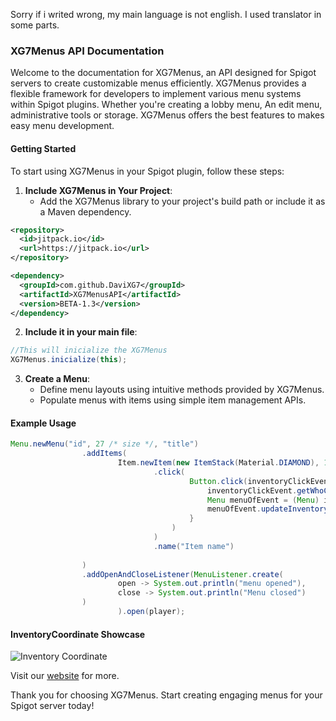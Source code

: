 Sorry if i writed wrong, my main language is not english. I used translator in some parts.

### XG7Menus API Documentation

Welcome to the documentation for XG7Menus, an API designed for Spigot servers to create customizable menus efficiently.
XG7Menus provides a flexible framework for developers to implement various menu systems within Spigot plugins. 
Whether you're creating a lobby menu, An edit menu, administrative tools or storage. 
XG7Menus offers the best features to makes easy menu development.

#### Getting Started

To start using XG7Menus in your Spigot plugin, follow these steps:

1. **Include XG7Menus in Your Project**:
   - Add the XG7Menus library to your project's build path or include it as a Maven dependency.
```xml
<repository>
  <id>jitpack.io</id>
  <url>https://jitpack.io</url>
</repository>

<dependency>
  <groupId>com.github.DaviXG7</groupId>
  <artifactId>XG7MenusAPI</artifactId>
  <version>BETA-1.3</version>
</dependency>
```
2. **Include it in your main file**:
```java
//This will inicialize the XG7Menus
XG7Menus.inicialize(this);
```
3. **Create a Menu**:
   - Define menu layouts using intuitive methods provided by XG7Menus.
   - Populate menus with items using simple item management APIs.
#### Example Usage
```java
Menu.newMenu("id", 27 /* size */, "title")
                .addItems(
                        Item.newItem(new ItemStack(Material.DIAMOND), 1 /* slot */)
                                .click(
                                        Button.click(inventoryClickEvent -> {
                                            inventoryClickEvent.getWhoClicked().sendMessage("Click listener");
                                            Menu menuOfEvent = (Menu) inventoryClickEvent.getClickedInventory().getHolder();
                                            menuOfEvent.updateInventory((Player) inventoryClickEvent.getWhoClicked(), Item.fromItemStack(inventoryClickEvent.getCurrentItem()).name("New name").setSlot(inventoryClickEvent.getSlot()));
                                        }
                                    )
                                )
                                .name("Item name")
                        
                )
                .addOpenAndCloseListener(MenuListener.create( 
                        open -> System.out.println("menu opened"),
                        close -> System.out.println("Menu closed")
                )
                        ).open(player);
```

#### InventoryCoordinate Showcase

![Inventory Coordinate](https://cdn.discordapp.com/attachments/1215382266218549258/1262796922121359541/InventoryCoordinate.png?ex=6697e6c7&amp;is=66969547&amp;hm=4f2d0fdfbc7d0f944603920a751d5f487f2baa80ee6a7d643646ba050fa6119f&amp;)

Visit our [website](https://xg7plugins.com) for more.

Thank you for choosing XG7Menus. Start creating engaging menus for your Spigot server today!
